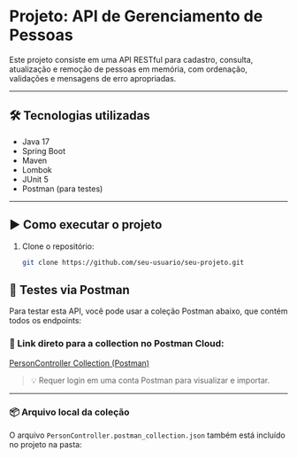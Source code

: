 # Projeto: API de Gerenciamento de Pessoas

Este projeto consiste em uma API RESTful para cadastro, consulta, atualização e remoção de pessoas em memória, com ordenação, validações e mensagens de erro apropriadas.

---

## 🛠️ Tecnologias utilizadas

- Java 17
- Spring Boot
- Maven
- Lombok
- JUnit 5
- Postman (para testes)

---

## ▶️ Como executar o projeto

1. Clone o repositório:
   ```bash
   git clone https://github.com/seu-usuario/seu-projeto.git

## 🧪 Testes via Postman

Para testar esta API, você pode usar a coleção Postman abaixo, que contém todos os endpoints:

### 🔗 Link direto para a collection no Postman Cloud:
[PersonController Collection (Postman)](https://edsouzaguedes.postman.co/workspace/Team-Workspace~e5279405-65fd-48fb-84c3-c0461b2d59e6/collection/5719449-a66f3c85-4798-4ab4-9356-4e49c2e5e7b8?action=share&source=collection_link&creator=5719449)

> 💡 Requer login em uma conta Postman para visualizar e importar.

---

### 📦 Arquivo local da coleção

O arquivo `PersonController.postman_collection.json` também está incluído no projeto na pasta:

